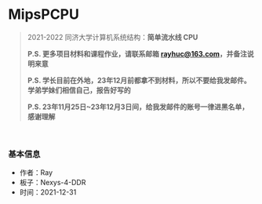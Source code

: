 # MipsPCPU
> 2021-2022 同济大学计算机系统结构：**简单流水线 CPU**
>
> **P.S. 更多项目材料和课程作业，请联系邮箱 rayhuc@163.com，并备注说明来意**
>
> **P.S. 学长目前在外地，23年12月前都拿不到材料，所以不要给我发邮件。学弟学妹们相信自己，报告好写的**
>
> **P.S. 23年11月25日~23年12月3日间，给我发邮件的账号一律进黑名单，感谢理解**

<br/>

### 基本信息

- 作者：Ray
- 板子：Nexys-4-DDR
- 时间：2021-12-31
